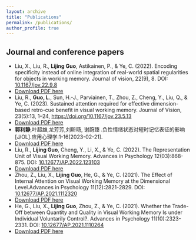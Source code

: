 ```yaml
---
layout: archive
title: "Publications"
permalink: /publications/
author_profile: true
---
```



Journal and conference papers
------

* Liu, X., Liu, R., **Lijing Guo**, Astikainen, P., & Ye, C. (2022). Encoding specificity instead of online integration of real-world spatial regularities for objects in working memory. Journal of vision, 22(9), 8. DOI: [10.1167/jov.22.9.8](https://doi.org/10.1167/jov.22.9.8)
* [Download PDF here](http://LijingGu0.github.io/files/paper1.pdf)
* Liu, R., **Guo, L**., Sun, H.-J., Parviainen, T., Zhou, Z., Cheng, Y., Liu, Q., & Ye, C. (2023). Sustained attention required for effective dimension-based retro-cue benefit in visual working memory. Journal of Vision, 23(5):13, 1–24, https://doi.org/10.1167/jov.23.5.13
* [Download PDF here](http://LijingGu0.github.io/files/paper6.pdf)
* **郭利静**,叶超雄,龙芳芳,刘昕旸, 谢蔚臻 .负性情绪状态对短时记忆表征的影响[J/OL].应用心理学:1-16[2023-02-21]. 
* [Download PDF here](http://LijingGu0.github.io/files/paper7.pdf)
* Liu, R., **Lijing Guo**, Cheng, Y., Li, X., & Ye, C. (2022). The Representation Unit of Visual Working Memory. Advances in Psychology 12(03):868-875. DOI: [10.12677/AP.2022.123103](https://doi.org/10.12677/AP.2022.123103)
* [Download PDF here](http://LijingGu0.github.io/files/paper3.pdf)
* Zhou, Z., Liu, X., **Lijing Guo**, He, G., & Ye, C. (2021). The Effect of Internal Attention on Visual Working Memory at the Dimensional Level.Advances in Psychology 11(12):2821-2829. DOI: [10.12677/AP.2021.1112320](https://doi.org/10.12677/AP.2021.1112320)
* [Download PDF here](http://LijingGu0.github.io/files/paper4.pdf)
* He, G., Liu, X., **Lijing Guo**, Zhou, Z., & Ye, C. (2021). Whether the Trade-Off between Quantity and Quality in Visual Working Memory Is under Individual Voluntarily Control?. Advances in Psychology 11(10):2323-2331. DOI: [10.12677/AP.2021.1110264](https://doi.org/10.12677/AP.2021.1110264)
* [Download PDF here](http://LijingGu0.github.io/files/paper5.pdf)
